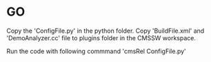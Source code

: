 # GO

Copy the 'ConfigFile.py' in the python folder. Copy 'BuildFile.xml' and 'DemoAnalyzer.cc' file to plugins folder in the CMSSW workspace.

Run the code with following commmand 
'cmsRel ConfigFile.py'

